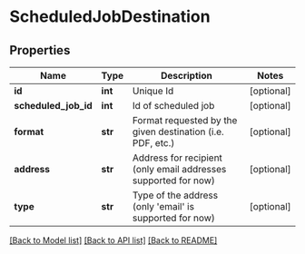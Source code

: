 # ScheduledJobDestination

## Properties
Name | Type | Description | Notes
------------ | ------------- | ------------- | -------------
**id** | **int** | Unique Id | [optional] 
**scheduled_job_id** | **int** | Id of scheduled job | [optional] 
**format** | **str** | Format requested by the given destination (i.e. PDF, etc.) | [optional] 
**address** | **str** | Address for recipient (only email addresses supported for now) | [optional] 
**type** | **str** | Type of the address (only &#39;email&#39; is supported for now) | [optional] 

[[Back to Model list]](../README.md#documentation-for-models) [[Back to API list]](../README.md#documentation-for-api-endpoints) [[Back to README]](../README.md)


